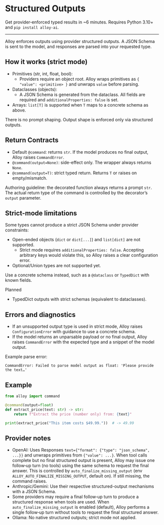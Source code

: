 # Structured Outputs

Get provider‑enforced typed results in ~6 minutes. Requires Python 3.10+ and `pip install alloy-ai`.

---

Alloy enforces outputs using provider structured outputs. A JSON Schema is sent to the model, and responses are parsed into your requested type.

## How it works (strict mode)

- Primitives (str, int, float, bool):
  - Providers require an object root. Alloy wraps primitives as `{ "value": <primitive> }` and unwraps `value` before parsing.
- Dataclasses (objects):
  - A JSON Schema is generated from the dataclass. All fields are required and `additionalProperties: false` is set.
- Arrays: `list[T]` is supported when `T` maps to a concrete schema as above.

There is no prompt shaping. Output shape is enforced only via structured outputs.

## Return Contracts

- Default `@command`: returns `str`. If the model produces no final output, Alloy raises `CommandError`.
- `@command(output=None)`: side-effect only. The wrapper always returns `None`.
- `@command(output=T)`: strict typed return. Returns `T` or raises on empty/mismatch.

Authoring guideline: the decorated function always returns a prompt `str`. The actual return type of the command is controlled by the decorator’s `output` parameter.

## Strict-mode limitations

Some types cannot produce a strict JSON Schema under provider constraints:

- Open-ended objects (`dict` or `dict[...]`) and `list[dict]` are not supported.
  - Strict mode requires `additionalProperties: false`. Accepting arbitrary keys would violate this, so Alloy raises a clear configuration error.
- Optional/Union types are not supported yet.

Use a concrete schema instead, such as a `@dataclass` or `TypedDict` with known fields.

Planned
- TypedDict outputs with strict schemas (equivalent to dataclasses).

## Errors and diagnostics

- If an unsupported output type is used in strict mode, Alloy raises `ConfigurationError` with guidance to use a concrete schema.
- If the model returns an unparsable payload or no final output, Alloy raises `CommandError` with the expected type and a snippet of the model output.

Example parse error:

```
CommandError: Failed to parse model output as float: 'Please provide the text…'
```

## Example

```python
from alloy import command

@command(output=float)
def extract_price(text: str) -> str:
    return f"Extract the price (number only) from: {text}"

print(extract_price("This item costs $49.99."))  # -> 49.99
```

## Provider notes

- OpenAI: Uses Responses `text={"format": {"type": "json_schema", ...}}` and unwraps primitives from `{"value": ...}`. When tool calls complete but no final structured output is present, Alloy may issue one follow‑up turn (no tools) using the same schema to request the final answer. This is controlled by `auto_finalize_missing_output` (env `ALLOY_AUTO_FINALIZE_MISSING_OUTPUT`, default on). If still missing, the command raises.
- Anthropic/Gemini: Use their respective structured-output mechanisms with a JSON Schema.
- Some providers may require a final follow‑up turn to produce a structured response when tools are used. When `auto_finalize_missing_output` is enabled (default), Alloy performs a single follow‑up turn without tools to request the final structured answer.
- Ollama: No native structured outputs; strict mode not applied.
